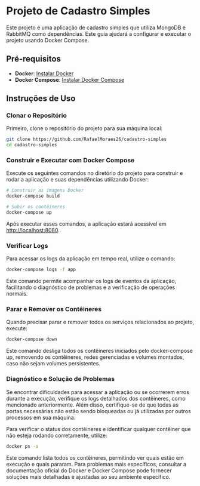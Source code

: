 # Projeto de Cadastro Simples

Este projeto é uma aplicação de cadastro simples que utiliza MongoDB e RabbitMQ como dependências. Este guia ajudará a configurar e executar o projeto usando Docker Compose.

## Pré-requisitos

- **Docker**: [Instalar Docker](https://docs.docker.com/get-docker/)
- **Docker Compose**: [Instalar Docker Compose](https://docs.docker.com/compose/install/)

## Instruções de Uso

### Clonar o Repositório

Primeiro, clone o repositório do projeto para sua máquina local:

```bash
git clone https://github.com/RafaelMoraes26/cadastro-simples
cd cadastro-simples
```
### Construir e Executar com Docker Compose

Execute os seguintes comandos no diretório do projeto para construir e rodar a aplicação e suas dependências utilizando Docker:

```bash
# Construir as imagens Docker
docker-compose build

# Subir os contêineres
docker-compose up
```
Após executar esses comandos, a aplicação estará acessível em [http://localhost:8080](http://localhost:8080).

### Verificar Logs

Para acessar os logs da aplicação em tempo real, utilize o comando:

```bash
docker-compose logs -f app
```

Este comando permite acompanhar os logs de eventos da aplicação, facilitando o diagnóstico de problemas e a verificação de operações normais.

### Parar e Remover os Contêineres

Quando precisar parar e remover todos os serviços relacionados ao projeto, execute:

```bash
docker-compose down
```

Este comando desliga todos os contêineres iniciados pelo docker-compose up, removendo os contêineres, redes gerenciadas e volumes montados, caso não sejam volumes persistentes.

### Diagnóstico e Solução de Problemas

Se encontrar dificuldades para acessar a aplicação ou se ocorrerem erros durante a execução, verifique os logs detalhados dos contêineres, como mencionado anteriormente. Além disso, certifique-se de que todas as portas necessárias não estão sendo bloqueadas ou já utilizadas por outros processos em sua máquina.

Para verificar o status dos contêineres e identificar qualquer contêiner que não esteja rodando corretamente, utilize:

```bash
docker ps -a
```

Este comando lista todos os contêineres, permitindo ver quais estão em execução e quais pararam. Para problemas mais específicos, consultar a documentação oficial do Docker e Docker Compose pode fornecer soluções mais detalhadas e ajustadas ao seu ambiente específico.

